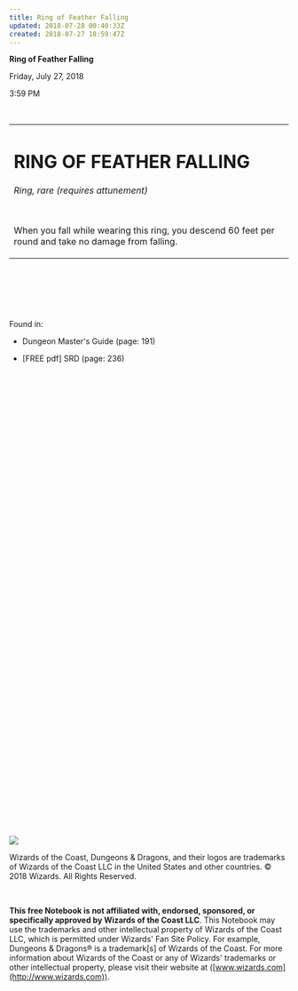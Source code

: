 ```yaml
---
title: Ring of Feather Falling
updated: 2018-07-28 00:40:33Z
created: 2018-07-27 18:59:47Z
---
```


**Ring of Feather Falling**

Friday, July 27, 2018

3:59 PM

 

<table><tbody><tr class="odd"><td><h1 id="ring-of-feather-falling"><strong>RING OF FEATHER FALLING</strong></h1><p><em>Ring, rare (requires attunement)</em></p><p> </p><p>When you fall while wearing this ring, you descend 60 feet per round and take no damage from falling.</p></td></tr></tbody></table>

 

 

 

Found in:

-   Dungeon Master's Guide (page: 191)

-   \[FREE pdf\] SRD (page: 236)

 

 

 

 

 

 

 

 

 

 

 

 

 

 

 

 

 

 

 

 

 

 

 

 

 

 

 

![](tmp\media\image1.png)

Wizards of the Coast, Dungeons & Dragons, and their logos are trademarks of Wizards of the Coast LLC in the United States and other countries. © 2018 Wizards. All Rights Reserved.

 

**This free Notebook is not affiliated with, endorsed, sponsored, or specifically approved by Wizards of the Coast LLC**. This Notebook may use the trademarks and other intellectual property of Wizards of the Coast LLC, which is permitted under Wizards' Fan Site Policy. For example, Dungeons & Dragons® is a trademark\[s\] of Wizards of the Coast. For more information about Wizards of the Coast or any of Wizards' trademarks or other intellectual property, please visit their website at ([www.wizards.com](http://www.wizards.com)).
